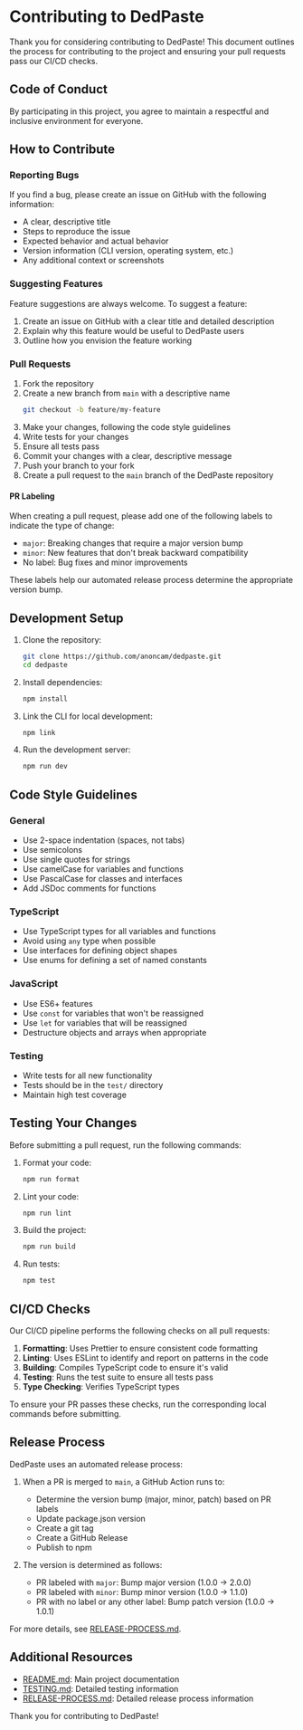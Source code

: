 # Contributing to DedPaste

Thank you for considering contributing to DedPaste! This document outlines the process for contributing to the project and ensuring your pull requests pass our CI/CD checks.

## Code of Conduct

By participating in this project, you agree to maintain a respectful and inclusive environment for everyone.

## How to Contribute

### Reporting Bugs

If you find a bug, please create an issue on GitHub with the following information:

- A clear, descriptive title
- Steps to reproduce the issue
- Expected behavior and actual behavior
- Version information (CLI version, operating system, etc.)
- Any additional context or screenshots

### Suggesting Features

Feature suggestions are always welcome. To suggest a feature:

1. Create an issue on GitHub with a clear title and detailed description
2. Explain why this feature would be useful to DedPaste users
3. Outline how you envision the feature working

### Pull Requests

1. Fork the repository
2. Create a new branch from `main` with a descriptive name
   ```bash
   git checkout -b feature/my-feature
   ```
3. Make your changes, following the code style guidelines
4. Write tests for your changes
5. Ensure all tests pass
6. Commit your changes with a clear, descriptive message
7. Push your branch to your fork
8. Create a pull request to the `main` branch of the DedPaste repository

#### PR Labeling

When creating a pull request, please add one of the following labels to indicate the type of change:

- `major`: Breaking changes that require a major version bump
- `minor`: New features that don't break backward compatibility
- No label: Bug fixes and minor improvements

These labels help our automated release process determine the appropriate version bump.

## Development Setup

1. Clone the repository:
   ```bash
   git clone https://github.com/anoncam/dedpaste.git
   cd dedpaste
   ```

2. Install dependencies:
   ```bash
   npm install
   ```

3. Link the CLI for local development:
   ```bash
   npm link
   ```

4. Run the development server:
   ```bash
   npm run dev
   ```

## Code Style Guidelines

### General

- Use 2-space indentation (spaces, not tabs)
- Use semicolons
- Use single quotes for strings
- Use camelCase for variables and functions
- Use PascalCase for classes and interfaces
- Add JSDoc comments for functions

### TypeScript

- Use TypeScript types for all variables and functions
- Avoid using `any` type when possible
- Use interfaces for defining object shapes
- Use enums for defining a set of named constants

### JavaScript

- Use ES6+ features
- Use `const` for variables that won't be reassigned
- Use `let` for variables that will be reassigned
- Destructure objects and arrays when appropriate

### Testing

- Write tests for all new functionality
- Tests should be in the `test/` directory
- Maintain high test coverage

## Testing Your Changes

Before submitting a pull request, run the following commands:

1. Format your code:
   ```bash
   npm run format
   ```

2. Lint your code:
   ```bash
   npm run lint
   ```

3. Build the project:
   ```bash
   npm run build
   ```

4. Run tests:
   ```bash
   npm test
   ```

## CI/CD Checks

Our CI/CD pipeline performs the following checks on all pull requests:

1. **Formatting**: Uses Prettier to ensure consistent code formatting
2. **Linting**: Uses ESLint to identify and report on patterns in the code
3. **Building**: Compiles TypeScript code to ensure it's valid
4. **Testing**: Runs the test suite to ensure all tests pass
5. **Type Checking**: Verifies TypeScript types

To ensure your PR passes these checks, run the corresponding local commands before submitting.

## Release Process

DedPaste uses an automated release process:

1. When a PR is merged to `main`, a GitHub Action runs to:
   - Determine the version bump (major, minor, patch) based on PR labels
   - Update package.json version
   - Create a git tag
   - Create a GitHub Release
   - Publish to npm

2. The version is determined as follows:
   - PR labeled with `major`: Bump major version (1.0.0 → 2.0.0)
   - PR labeled with `minor`: Bump minor version (1.0.0 → 1.1.0)
   - PR with no label or any other label: Bump patch version (1.0.0 → 1.0.1)

For more details, see [RELEASE-PROCESS.md](./RELEASE-PROCESS.md).

## Additional Resources

- [README.md](./README.md): Main project documentation
- [TESTING.md](./TESTING.md): Detailed testing information
- [RELEASE-PROCESS.md](./RELEASE-PROCESS.md): Detailed release process information

Thank you for contributing to DedPaste!